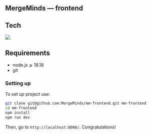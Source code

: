 ## MergeMinds &mdash; frontend

## Tech
<img src="https://skillicons.dev/icons?i=svelte," />

## Requirements
- node.js &geqslant; 18.18
- git

### Setting up
To set up project use:
```bash
git clone git@github.com:MergeMinds/mm-frontend.git mm-frontend
cd mm-frontend
npm install
npm run dev
```
Then, go to `http://localhost:8000/`. Congratulations!